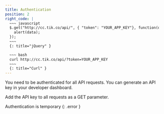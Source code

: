 ```yaml
---
title: Authentication
position: 2
right_code: |
  ~~~ javascript
  $.get("http://cc.tik.co/api/", { "token": "YOUR_APP_KEY"}, function(data) {
    alert(data);
  });
  ~~~
  {: title="jQuery" }

  ~~~ bash
  curl http://cc.tik.co/api/?token=YOUR_APP_KEY
  ~~~
  {: title="Curl" }
---
```





You need to be authenticated for all API requests. You can generate an API key in your developer dashboard.

Add the API key to all requests as a GET parameter.

Authentication is temporary
{: .error }
